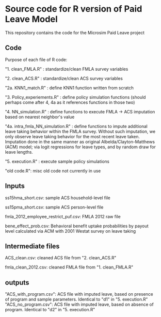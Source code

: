 # Source code for R version of Paid Leave Model 

This repository contains the code for the Microsim Paid Leave project

## Code
Purpose of each file of R code:

"1. clean_FMLA.R" : standardize/clean FMLA survey variables

"2. clean_ACS.R"  : standardize/clean ACS survey variables

"2a. KNN1_match.R" : define KNN1 function written from scratch

"3. Policy_experiements.R" : define policy simulation functions (should perhaps come after 4, 4a as it references functions in those two)

"4. NN_simulation.R" : define functions to execute FMLA -> ACS imputation based on nearest neighbor's value

"4a. intra_fmla_NN_simulation.R" : define functions to impute additional leave taking behavior within the FMLA survey. Without such imputation, we only observe leave taking behavior for the most recent leave taken. Imputation done in the same manner as original Albelda/Clayton-Matthews (ACM) model; via logit regressions for leave types, and by random draw for leave lengths.

"5. execution.R" : execute sample policy simulations 

"old code.R": misc old code not currently in use

## Inputs
ss15hma_short.csv: sample ACS household-level file

ss15pma_short.csv: sample ACS person-level file

fmla_2012_employee_restrict_puf.csv: FMLA 2012 raw file

bene_effect_prob.csv: Behavioral benefit uptake probabilities by payout level calculated via ACM with 2001 Westat survey on leave taking

## Intermediate files
ACS_clean.csv: cleaned ACS file from "2. clean_ACS.R"

fmla_clean_2012.csv: cleaned FMLA file from "1. clean_FMLA.R"

## outputs
"ACS_with_program.csv": ACS file with imputed leave, based on presence of program and sample parameters. Identical to "d1" in "5. execution.R"
"ACS_no_program.csv": ACS file with imputed leave, based on absence of program. Identical to "d2" in "5. execution.R"
